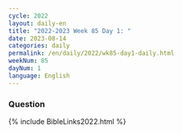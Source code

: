 ```yaml
---
cycle: 2022
layout: daily-en
title: "2022-2023 Week 85 Day 1: "
date: 2023-08-14
categories: daily
permalink: /en/daily/2022/wk85-day1-daily.html
weekNum: 85
dayNum: 1
language: English
---
```


### Question     

{% include BibleLinks2022.html %}
